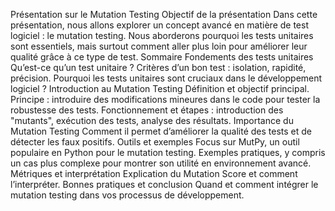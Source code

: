 Présentation sur le Mutation Testing
Objectif de la présentation
Dans cette présentation, nous allons explorer un concept avancé en matière de test logiciel : le mutation testing. Nous aborderons pourquoi les tests unitaires sont essentiels, mais surtout comment aller plus loin pour améliorer leur qualité grâce à ce type de test.
Sommaire
Fondements des tests unitaires
Qu’est-ce qu’un test unitaire ?
Critères d’un bon test : isolation, rapidité, précision.
Pourquoi les tests unitaires sont cruciaux dans le développement logiciel ?
Introduction au Mutation Testing
Définition et objectif principal.
Principe : introduire des modifications mineures dans le code pour tester la robustesse des tests.
Fonctionnement et étapes : introduction des "mutants", exécution des tests, analyse des résultats.
Importance du Mutation Testing
Comment il permet d’améliorer la qualité des tests et de détecter les faux positifs.
Outils et exemples
Focus sur MutPy, un outil populaire en Python pour le mutation testing.
Exemples pratiques, y compris un cas plus complexe pour montrer son utilité en environnement avancé.
Métriques et interprétation
Explication du Mutation Score et comment l’interpréter.
Bonnes pratiques et conclusion
Quand et comment intégrer le mutation testing dans vos processus de développement.
